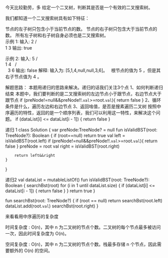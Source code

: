 今天比较勤劳，多
给定一个二叉树，判断其是否是一个有效的二叉搜索树。 

我们都知道一个二叉搜索树具有如下特征： 

节点的左子树只包含小于当前节点的数。 
节点的右子树只包含大于当前节点的数。 
所有左子树和右子树自身必须也是二叉搜索树。  
示例 1: 
输入:
    2
   / \
  1   3
输出: true 

示例 2: 
输入:
    5
   / \
  1   4
     / \
    3   6
输出: false
解释: 输入为: [5,1,4,null,null,3,6]。
     根节点的值为 5 ，但是其右子节点值为 4 。 

解题思路：
本题用递归的思路来解决。递归的话我们关注3个点
1、如何判断递归结束
本题中，我们要判断的是二叉搜索树的左边节点小于跟节点，右边节点大于跟节点
        if (preNode!=null&&preNode!!.`val`>=root.`val`){
            return false
        }
2、循环条件是什么，遍历左边和右边节点
3、返回啥值，是否是搜素遍历二叉树
按照中序遍历的特性，返回的是一个顺序列表，我们可以利用这一特性，来解决这个问题。
        if (dataList[i] <= dataList[i - 1]) {
            return false
        }

递归 1
class Solution {
    var preNode:TreeNode? = null
    fun isValidBST(root: TreeNode?): Boolean {
        if (root==null) return true
        val left = isValidBST(root.left)
        if (preNode!=null&&preNode!!.`val`>=root.`val`){
            return false
        }
        preNode = root
        val right = isValidBST(root.right)

        return left&&right
    }
}

递归2 
val dataList = mutableListOf<Int>()
fun isValidBST(root: TreeNode?): Boolean {
    searchBst(root)
    for (i in 1 until dataList.size) {
        if (dataList[i] <= dataList[i - 1]) {
            return false
        }
    }
    return true
}

fun searchBst(root: TreeNode?) {
    if (root == null) return
    searchBst(root.left)
    dataList.add(root.`val`)
    searchBst(root.right)
}

来看看用中序遍历的复杂度

时间复杂度 : O(n)，其中 n 为二叉树的节点个数。二叉树的每个节点最多被访问一次，因此时间复杂度为 O(n)。


空间复杂度 : O(n)，其中 n 为二叉树的节点个数。栈最多存储 n 个节点，因此需要额外的 O(n) 的空间。

